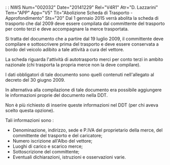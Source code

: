  :  : NWS Num="002032" Date="20141229" Rel="V4R1" Atr="D. Lazzarini" Tem="APP" App="V5" Tit="Abolizione Scheda di Trasporto - Approfondimento" Sts="20"
Dal 1 gennaio 2015 verrà abolita la scheda di trasporto che dal 2009 deve essere compilata dal committente del trasporto per conto terzi e deve accompagnare la merce trasportata.

Si tratta del documento che a partire dal 19 luglio 2009, il committente deve compilare e sottoscrivere prima del trasporto e deve essere conservata a bordo del veicolo adibito a tale attività a cura del vettore.

La scheda riguarda l'attività di autotrasporto merci per conto terzi in ambito nazionale (chi trasporta la propria merce non la deve compilare).

I dati obbligatori di tale documento sono quelli contenuti nell'allegato al decreto del 30 giugno 2009.

In alternativa alla compilazione di tale documento era possibile aggiungere le informazioni proprie
del documento nella DDT.

Non è più richiesto di inserire queste informazioni nel DDT (per chi aveva scelto questa opzione).

Tali informazioni sono : 
-  Denominazione, indirizzo, sede e P.IVA del proprietario della merce, del committente del trasporto e del caricatore;
-  Numero iscrizione all'Albo del vettore;
-  Luoghi di carico e scarico merce;
-  Sottoscrizione del committente;
-  Eventuali dichiarazioni, istruzioni e osservazioni varie.
